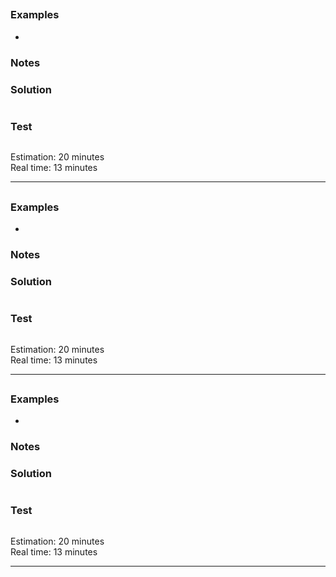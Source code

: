##
### 

### Examples
- 
### Notes
> 
### Solution
```cs

```
### Test
```cs

```
Estimation: 20 minutes
<br> Real time: 13 minutes

---------------------------------------

##
### 

### Examples
- 
### Notes
> 
### Solution
```cs

```
### Test
```cs

```
Estimation: 20 minutes
<br> Real time: 13 minutes

---------------------------------------

##
### 

### Examples
- 
### Notes
> 
### Solution
```cs

```
### Test
```cs

```
Estimation: 20 minutes
<br> Real time: 13 minutes

---------------------------------------
